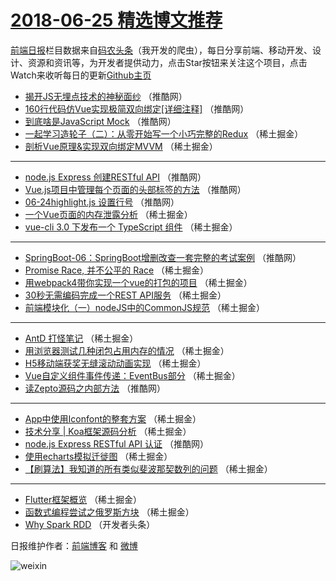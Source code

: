# [2018-06-25 精选博文推荐](https://toutiao.qdkfweb.cn/date/2018/06/25)

[前端日报](https://qdkfweb.cn/c/news)栏目数据来自[码农头条](https://toutiao.qdkfweb.cn/)（我开发的爬虫），每日分享前端、移动开发、设计、资源和资讯等，为开发者提供动力，点击Star按钮来关注这个项目，点击Watch来收听每日的更新[Github主页](https://github.com/kujian/frontendDaily)
* [揭开JS无埋点技术的神秘面纱](https://toutiao.qdkfweb.cn/78489.html) （推酷网）
* [160行代码仿Vue实现极简双向绑定[详细注释]](https://toutiao.qdkfweb.cn/78486.html) （推酷网）
* [到底啥是JavaScript Mock](https://toutiao.qdkfweb.cn/78485.html) （推酷网）
* [一起学习造轮子（二）：从零开始写一个小巧完整的Redux](https://toutiao.qdkfweb.cn/78461.html) （稀土掘金）
* [剖析Vue原理&amp;实现双向绑定MVVM](https://toutiao.qdkfweb.cn/78468.html) （稀土掘金）

***
* [node.js Express 创建RESTful API](https://toutiao.qdkfweb.cn/78488.html) （推酷网）
* [Vue.js项目中管理每个页面的头部标签的方法](https://toutiao.qdkfweb.cn/78481.html) （推酷网）
* [06-24highlight.js 设置行号](https://toutiao.qdkfweb.cn/78482.html) （推酷网）
* [一个Vue页面的内存泄露分析](https://toutiao.qdkfweb.cn/78451.html) （稀土掘金）
* [vue-cli 3.0 下发布一个 TypeScript 组件](https://toutiao.qdkfweb.cn/78452.html) （稀土掘金）

***
* [SpringBoot-06：SpringBoot增删改查一套完整的考试案例](https://toutiao.qdkfweb.cn/78484.html) （推酷网）
* [Promise Race,  并不公平的 Race](https://toutiao.qdkfweb.cn/78456.html) （稀土掘金）
* [用webpack4带你实现一个vue的打包的项目](https://toutiao.qdkfweb.cn/78465.html) （稀土掘金）
* [30秒无需编码完成一个REST API服务](https://toutiao.qdkfweb.cn/78454.html) （稀土掘金）
* [前端模块化（一）nodeJS中的CommonJS规范](https://toutiao.qdkfweb.cn/78466.html) （稀土掘金）

***
* [AntD 打怪笔记](https://toutiao.qdkfweb.cn/78457.html) （稀土掘金）
* [用浏览器测试几种闭包占用内存的情况](https://toutiao.qdkfweb.cn/78460.html) （稀土掘金）
* [H5移动端获奖无缝滚动动画实现](https://toutiao.qdkfweb.cn/78455.html) （稀土掘金）
* [Vue自定义组件事件传递：EventBus部分](https://toutiao.qdkfweb.cn/78462.html) （稀土掘金）
* [读Zepto源码之内部方法](https://toutiao.qdkfweb.cn/78483.html) （推酷网）

***
* [App中使用Iconfont的整套方案](https://toutiao.qdkfweb.cn/78463.html) （稀土掘金）
* [技术分享 | Koa框架源码分析](https://toutiao.qdkfweb.cn/78464.html) （稀土掘金）
* [node.js Express RESTful API 认证](https://toutiao.qdkfweb.cn/78487.html) （推酷网）
* [使用echarts模拟迁徙图](https://toutiao.qdkfweb.cn/78453.html) （稀土掘金）
* [【刷算法】我知道的所有类似斐波那契数列的问题](https://toutiao.qdkfweb.cn/78467.html) （稀土掘金）

***
* [Flutter框架概览](https://toutiao.qdkfweb.cn/78458.html) （稀土掘金）
* [函数式编程尝试之俄罗斯方块](https://toutiao.qdkfweb.cn/78459.html) （稀土掘金）
* [Why Spark RDD](https://toutiao.qdkfweb.cn/78479.html) （开发者头条）

日报维护作者：[前端博客](https://qdkfweb.cn/) 和 [微博](https://qdkfweb.cn/go/weibo)

![weixin](https://user-images.githubusercontent.com/3055447/38468989-651132ac-3b80-11e8-8e6b-15122322a9d7.png)
